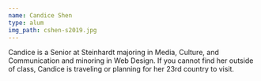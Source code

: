 ```yaml
---
name: Candice Shen
type: alum
img_path: cshen-s2019.jpg
---
```

Candice is a Senior at Steinhardt majoring in Media, Culture, and Communication
and minoring in Web Design. If you cannot find her outside of class, Candice is
traveling or planning for her 23rd country to visit.
